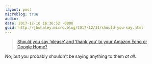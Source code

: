 ```yaml
---
layout: post
microblog: true
audio: 
date: 2017-12-10 16:36:52 -0800
guid: http://jbwhaley.micro.blog/2017/12/11/should-you-say.html
---
```

> [Should you say ‘please’ and ‘thank you’ to your Amazon Echo or Google Home?](https://www.theverge.com/circuitbreaker/2017/12/10/16751232/smart-assistants-please-thank-you-politeness-manners-alexa-siri-google-cortana)

No, but you probably shouldn't be saying anything to them *at all*.
